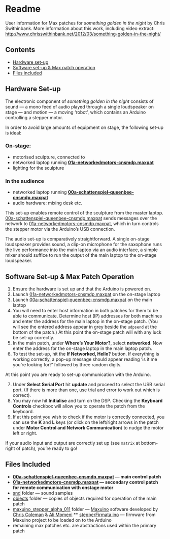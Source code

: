 # Readme

User information for Max patches for *something golden in the night* by Chris Swithinbank. More information about this work, including video extract: http://www.chrisswithinbank.net/2012/03/something-golden-in-the-night/

## Contents

* [Hardware set-up](#hardware-set-up)
* [Software set-up & Max patch operation](#software-set-up--max-patch-operation)
* [Files included](#files-included)

## Hardware Set-up

The electronic component of *something golden in the night* consists of sound — a mono feed of audio played through a single loudspeaker on stage — and motion — a moving ‘robot’, which contains an Arduino controlling a stepper motor.

In order to avoid large amounts of equipment on stage, the following set-up is ideal:

### On-stage:
* motorised sculpture, connected to
* networked laptop running **[01a-networkedmotors-cnsmdp.maxpat](/01a-networkedmotors-cnsmdp.maxpat)**
* lighting for the sculpture

### In the audience
* networked laptop running **[00a-schattenspiel-queenbee-cnsmdp.maxpat](/00a-schattenspiel-queenbee-cnsmdp.maxpat)**
* audio hardware: mixing desk etc.

This set-up enables remote control of the sculpture from the master laptop. [00a-schattenspiel-queenbee-cnsmdp.maxpat](/00a-schattenspiel-queenbee-cnsmdp.maxpat) sends messages over the network to [01a-networkedmotors-cnsmdp.maxpat](/01a-networkedmotors-cnsmdp.maxpat), which in turn controls the stepper motor via the Arduino’s USB connection.

The audio set-up is comparatively straightforward. A single on-stage loudspeaker provides sound, a clip-on microphone for the saxophone runs the live performance into the main laptop via an audio interface, a simple mixer should suffice to run the output of the main laptop to the on-stage loudspeaker.

## Software Set-up & Max Patch Operation

1. Ensure the hardware is set up and that the Arduino is powered on.
2. Launch [01a-networkedmotors-cnsmdp.maxpat](/01a-networkedmotors-cnsmdp.maxpat) on the on-stage laptop
3. Launch [00a-schattenspiel-queenbee-cnsmdp.maxpat](/00a-schattenspiel-queenbee-cnsmdp.maxpat) on the main laptop
4. You will need to enter host information in both patches for them to be able to communicate. Determine host (IP) addresses for both machines and enter the address for the main laptop in the on-stage patch. (You will see the entered address appear in grey beside the `udpsend` at the bottom of the patch.) At this point the on-stage patch will with any luck be set-up correctly.
5. In the main patch, under **Where’s Your Motor?**, select **networked**. Now enter the address for the on-stage laptop in the main laptop patch.
6. To test the set-up, hit the **If Networked, Hello?** button. If everything is working correctly, a pop-up message should appear reading ‘is it me you’re looking for?’ followed by three random digits.

At this point you are ready to set-up communication with the Arduino.

7. Under **Select Serial Port** hit **update** and proceed to select the USB serial port. (If there is more than one, use trial and error to work out which is correct).
8. You may now hit **Initialise** and turn on the DSP. Checking the **Keyboard Controls** checkbox will allow you to operate the patch from the keyboard.
9. If at this point you wish to check if the motor is correctly connected, you can use the **K** and **L** keys (or click on the left/right arrows in the patch under **Motor Control and Network Communication**) to nudge the motor left or right.

If your audio input and output are correctly set up (see `matrix` at bottom-right of patch), you’re ready to go!

## Files Included

* **[00a-schattenspiel-queenbee-cnsmdp.maxpat](/00a-schattenspiel-queenbee-cnsmdp.maxpat) — main control patch**
* **[01a-networkedmotors-cnsmdp.maxpat](/01a-networkedmotors-cnsmdp.maxpat) — secondary control patch for remote communication with onstage motor**
* [snd](/snd) folder — sound samples
* [objects](/objects) folder — copies of objects required for operation of the main patch
* [maxuino_stepper_alpha_011](/maxuino_stepper_alpha_011) folder — [Maxuino](http://www.maxuino.org/) software developed by [Chris Coleman](http://www.digitalcoleman.com/) & [Ali Momeni](http://alimomeni.net/)
** [stepperFirmata.ino](/maxuino_stepper_alpha_011/stepperFirmata/stepperFirmata.ino) — firmware from Maxuino project to be loaded on to the Arduino
* remaining max patches etc. are abstractions used within the primary patch 